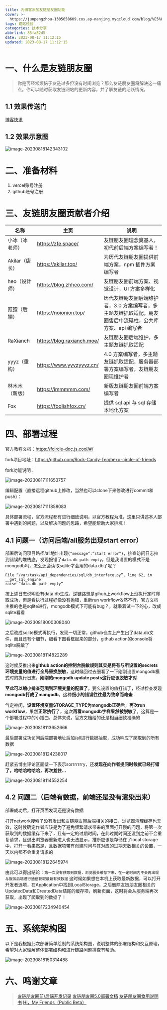 ```yaml
---
title: 为博客添加友链朋友圈功能
cover: >-
  https://junpengzhou-1305658609.cos.ap-nanjing.myqcloud.com/blog/%E5%8F%AF%E7%88%B1%E9%B8%AD%E5%AD%90%E6%B8%B8%E4%B9%90%E5%9B%AD-cover.webp
tags: 建站经验
categories: 技术分享
abbrlink: 85fa82d5
date: 2023-08-17 11:12:15
updated: 2023-08-17 11:12:15
---
```


# 一、什么是友链朋友圈 
> 你是否经常烦恼于友链过多但没有时间浏览？那么友链朋友圈将解决这一痛点。你可以随时获取友链网站的更新内容，并了解友链的活跃情况。

## 1.1 效果传送门
[博客快讯](/fcircle/)

## 1.2 效果示意图
![image-20230818142343102](https://junpengzhou-1305658609.cos.ap-nanjing.myqcloud.com/blog/image-20230818142343102.png)

# 二、准备材料

1. vercel账号注册
2. github账号注册

# 三、友链朋友圈贡献者介绍
| 名称 | 主页 | 说明 |
| --------- | ----------- | --------------- |
| 小冰（冰老师） | https://zfe.space/         | 友链朋友圈理念奠基人，初代前后端方案编写者！                 |
| Akilar（店长） | https://akilar.top/        | 为历代友链朋友圈提供前端方案，npm 插件方案编写者             |
| heo（设计师）  | https://blog.zhheo.com/    | 友链朋友圈前端方案、视觉设计，UI 方案多样化                  |
| 贰猹（后端）   | https://noionion.top/      | 历代友链朋友圈后端维护者，3.0 方案编写者，多主题友链抓取适配，朋友圈售后中流砥柱，公共库方案、api 编写者 |
| RaXianch       | https://blog.raxianch.moe/ | 友链朋友圈后端维护，多主题友链抓取适配                       |
| yyyz（重构）   | https://www.yyyzyyyz.cn/   | 4.0 方案编写者，多主题友链抓取适配，服务器部署方案编写者，友链朋友圈现维护者 |
| 林木木（新版） | https://immmmm.com/        | 新版友链朋友圈前端方案编写者                                 |
| Fox            | https://foolishfox.cn/     | 提供 sql api 与 sql 存储本地化方案                           |


# 四、部署过程

官方教程文档：https://fcircle-doc.js.cool/#/

fork项目地址：https://github.com/Rock-Candy-Tea/hexo-circle-of-friends

fork功能说明：

![image-20230817111653757](https://junpengzhou-1305658609.cos.ap-nanjing.myqcloud.com/blog/image-20230817111653757.png)

编辑配置（直接远程github上修改，当然也可以clone下来修改进行commit和push）：

![image-20230817111858083](https://junpengzhou-1305658609.cos.ap-nanjing.myqcloud.com/blog/image-20230817111858083.png)



具体部署流程，官方流程都有进行细致说明，以官方教程为准，这里只讲述本人部署中遇到的问题，以及解决问题的思路，希望能帮助大家排坑！

## 4.1 问题一（访问后端/all服务出现start error）

部署后访问项目路径/all地址出现`{“message”:”start error”}`，排查访问日志拉到错误的堆栈底，发现报错了`data.db path empty`，但是我设置的模式不是mongodb吗，怎么还会读取sqlite才会用的data.db了呢？
```log
File “/var/task/api_dependencies/sql/db_interface.py”, line 62, in __get_sql_engine
raise “data.db path empty”
```
按上述日志说明没有data.db生成，逆链路想是gihub上workflow上没执行定时爬取成功，但是看执行过程好像没有抛错，重新run workflow依然不行，官方文档主推的也是sqlite进行，mongodb模式下可能有bug？，就秉着试一下的心，改成sqlite看看

![image-20230818000308040](https://junpengzhou-1305658609.cos.ap-nanjing.myqcloud.com/blog/image-20230818000308040.png)

之后改成sqlite模式再执行，发现一切正常，github仓库上产生出了data.db文件，而且还有个细节，细看下图看框起来的部分，github action的console将sqlite脱敏了

![image-20230818114822289](https://junpengzhou-1305658609.cos.ap-nanjing.myqcloud.com/blog/image-20230818114822289.png)

这时候反推出来**github action的控制台脱敏规则其实是将有与所设置的secrets环境变量的值进行全局替换脱敏**，这时候回过去细看了一下刚刚设置mongodb模式时的执行日志，**刚刚的mongodb update posts这行应该脱敏才对**

**至此可以缩小排查范围到环境变量的配置了**，要么设置的值打错了，经过检查发现**mongodb打成了mangodb**，这种**细小的错误往往最为致命而难查**

气定神闲，**设置环境变量STORAGE_TYPE为mongodb正确**后，**再次run workflow**，果然**正常执行**了，这次**再看mongodb字样果然被脱敏**了，这算是一个部署过程中的小插曲，总体来说，官方文档给的还是相当细致准确的

![image-20230818113652666](https://junpengzhou-1305658609.cos.ap-nanjing.myqcloud.com/blog/image-20230818113652666.png)

最后部署成功访问后端部署地址后加/all进行数据抽取，成功响应了爬取到的所有数据

![image-20230818124238017](https://junpengzhou-1305658609.cos.ap-nanjing.myqcloud.com/blog/image-20230818124238017.png)


赶紧去博主评论区面壁一下表示sorrrrrrry，还**发现在向作者提问时候就已经打错了，哈哈哈哈哈哈，再次尬住...**

![image-20230818114552254](https://junpengzhou-1305658609.cos.ap-nanjing.myqcloud.com/blog/image-20230818114552254.png)

## 4.2 问题二（后端有数据，前端还是没有渲染出来）
部署成功后，打开页面发现还是没有数据

打开network搜索了没有发出和友链朋友圈后端相关的接口，浏览器清理缓存也无效，这时候确定作者应该是为了避免频繁请求带来的页面打开慢的问题，将第一次获取到的数据缓存下来了，且有一定的过期时间，在此过期时间还没到之前不会重复请求，且退出浏览器重新进入也无法显示，推断应该是存储在了local storage中，打开一看果然是，且数据项带有创建时间与其对应的过期天数相关的设置，一天以内都不会重复请求的

![image-20230818122645974](https://junpengzhou-1305658609.cos.ap-nanjing.myqcloud.com/blog/image-20230818122645974.png)

由此可以得出结论：`第一次没有获取到数据，浏览器会缓存下来，在一定时间内不会再出现与服务后端进行通信获取最新有效数据`
这时候如果想在本机上获取最新数据，可以打开开发者选项，在Application中找到LocalStorage，之后删除友链朋友圈相关的UpdatedData和CreatedData结尾的缓存项，刷新页面，这时将会从服务端再次获取，出现了爬取到的数据了！

![image-20230817234940454](https://junpengzhou-1305658609.cos.ap-nanjing.myqcloud.com/blog/image-20230817234940454.png)

# 五、系统架构图

以下是我根据此次部署简单绘制的系统架构图，说明整体的部署结构和交互原理，希望对大家理解整体部署结构和进行链路问题排查有帮助。

![image-20230818150314488](https://junpengzhou-1305658609.cos.ap-nanjing.myqcloud.com/blog/image-20230818150314488.png)

# 六、鸣谢文章

> [友链朋友圈前/后端开发记录](https://www.yyyzyyyz.cn/posts/9b5ab1e3eb29/)
> [友链朋友圈5.0部署文档](https://fcircle-doc.yyyzyyyz.cn/)
> [友链朋友圈食用说明书](https://noionion.top/47095)
> [Hi，My Friends（Public Beta）](https://immmmm.com/hi-friends-circle/)
